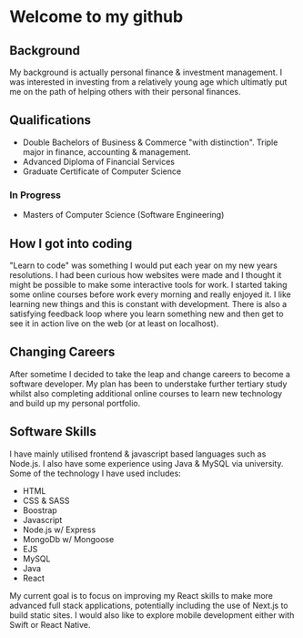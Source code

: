 # Welcome to my github

## Background

My background is actually  personal finance & investment management. I was interested in investing from a relatively young age which ultimatly put me on the path of helping others with their personal finances. 

## Qualifications

- Double Bachelors of Business & Commerce "with distinction". Triple major in finance, accounting & management.
- Advanced Diploma of Financial Services
- Graduate Certificate of Computer Science

### In Progress
- Masters of Computer Science (Software Engineering)

## How I got into coding

"Learn to code" was something I would put each year on my new years resolutions. I had been curious how websites were made and I thought it might be possible to make some interactive tools for work. I started taking some online courses before work every morning and really enjoyed it. I like learning new things and this is constant with development. There is also a satisfying feedback loop where you learn something new and then get to see it in action live on the web (or at least on localhost).

## Changing Careers

After sometime I decided to take the leap and change careers to become a software developer. My plan has been to understake further tertiary study whilst also  completing additional online courses to learn new technology and build up my personal portfolio. 

## Software Skills

I have mainly utilised frontend & javascript based languages such as Node.js. I also have some experience using Java & MySQL via university. Some of the technology I have used includes:

- HTML
- CSS & SASS
- Boostrap
- Javascript
- Node.js w/ Express
- MongoDb w/ Mongoose
- EJS
- MySQL
- Java
- React

My current goal is to focus on improving my React skills to make more advanced full stack applications, potentially including the use of Next.js to build static sites. I would also like to explore mobile development either with Swift or React Native.

